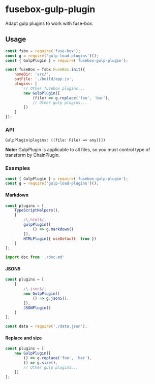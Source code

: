 fusebox-gulp-plugin
===================
Adapt gulp plugins to work with fuse-box.

## Usage
```js
const fsbx = require('fuse-box');
const g = require('gulp-load-plugins')();
const { GulpPlugin } = require('fusebox-gulp-plugin');

const fuseBox = fsbx.FuseBox.init({
    homeDir: 'src/',
    outFile: './build/app.js',
    plugins: [
        // Other fusebox plugins...
        new GulpPlugin([
        	(file) => g.replace('foo', 'bar'),
        	// Other gulp plugins...
        ])
    ]
});
```

### API
`GulpPlugin(plugins: ((file: File) => any)[])`

**Note:**
GulpPlugin is applicable to all files, so you must control type of transform by ChainPlugin.

### Examples

```js
const { GulpPlugin } = require('fusebox-gulp-plugin');
const g = require('gulp-load-plugins')();
```

#### Markdown
```js
const plugins = [
    TypeScriptHelpers(),
    [
        /\.html$/,
        gulpPlugin([
            () => g.markdown()
        ]),
        HTMLPlugin({ useDefault: true })
    ]
];
```
```js
import doc from './doc.md'
```

#### JSON5
```js
const plugins = [
    [
        /\.json$/,
        new GulpPlugin([
            () => g.json5(),
        ]),
        JSONPlugin()
    ]
];
```
```js
const data = require('./data.json');
```

#### Replace and size
```js
const plugins = [
    new GulpPlugin([
        () => g.replace('foo', 'bar'),
        () => g.size(),
        // Other gulp plugins...
    ])
];
```